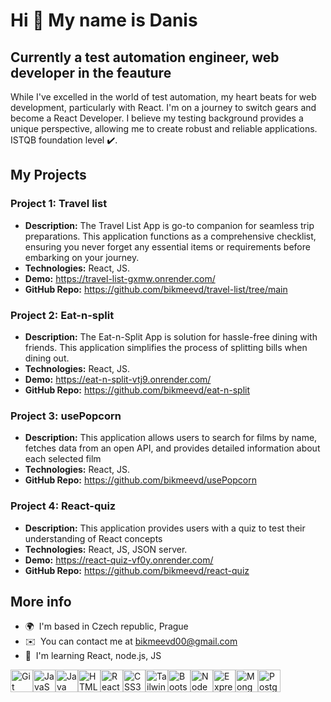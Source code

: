 Hi 👋 My name is Danis
=============================================================================================================================

Currently a test automation engineer, web developer in the feauture
-------------------------------------------------------------------

While I've excelled in the world of test automation, my heart beats for web development, particularly with React. I'm on a journey to switch gears and become a React Developer. I believe my testing background provides a unique perspective, allowing me to create robust and reliable applications.
ISTQB foundation level ✔️. 

## My Projects

### Project 1: Travel list

- **Description:** The Travel List App is go-to companion for seamless trip preparations. This application functions as a comprehensive checklist, ensuring you never forget any essential items or requirements before embarking on your journey.
- **Technologies:** React, JS.
- **Demo:** https://travel-list-gxmw.onrender.com/
- **GitHub Repo:** https://github.com/bikmeevd/travel-list/tree/main

### Project 2: Eat-n-split

- **Description:** The Eat-n-Split App is solution for hassle-free dining with friends. This application simplifies the process of splitting bills when dining out.
- **Technologies:** React, JS.
- **Demo:** https://eat-n-split-vtj9.onrender.com/
- **GitHub Repo:** https://github.com/bikmeevd/eat-n-split

### Project 3: usePopcorn

- **Description:** This application allows users to search for films by name, fetches data from an open API, and provides detailed information about each selected film
- **Technologies:** React, JS.
- **GitHub Repo:** https://github.com/bikmeevd/usePopcorn

### Project 4: React-quiz

- **Description:** This application provides users with a quiz to test their understanding of React concepts
- **Technologies:** React, JS, JSON server.
- **Demo:** https://react-quiz-vf0y.onrender.com/
- **GitHub Repo:** https://github.com/bikmeevd/react-quiz
## More info
*   🌍  I'm based in Czech republic, Prague
*   ✉️  You can contact me at [bikmeevd00@gmail.com](mailto:bikmeevd00@gmail.com)
*   🧠  I'm learning React, node.js, JS
<p align="left">
<a href="https://git-scm.com/" target="_blank" rel="noreferrer"><img src="https://raw.githubusercontent.com/danielcranney/readme-generator/main/public/icons/skills/git-colored.svg" width="36" height="36" alt="Git" /></a><a href="https://developer.mozilla.org/en-US/docs/Web/JavaScript" target="_blank" rel="noreferrer"><img src="https://raw.githubusercontent.com/danielcranney/readme-generator/main/public/icons/skills/javascript-colored.svg" width="36" height="36" alt="JavaScript" /></a><a href="https://www.oracle.com/java/" target="_blank" rel="noreferrer"><img src="https://raw.githubusercontent.com/danielcranney/readme-generator/main/public/icons/skills/java-colored.svg" width="36" height="36" alt="Java" /></a><a href="https://developer.mozilla.org/en-US/docs/Glossary/HTML5" target="_blank" rel="noreferrer"><img src="https://raw.githubusercontent.com/danielcranney/readme-generator/main/public/icons/skills/html5-colored.svg" width="36" height="36" alt="HTML5" /></a><a href="https://reactjs.org/" target="_blank" rel="noreferrer"><img src="https://raw.githubusercontent.com/danielcranney/readme-generator/main/public/icons/skills/react-colored.svg" width="36" height="36" alt="React" /></a><a href="https://www.w3.org/TR/CSS/#css" target="_blank" rel="noreferrer"><img src="https://raw.githubusercontent.com/danielcranney/readme-generator/main/public/icons/skills/css3-colored.svg" width="36" height="36" alt="CSS3" /></a><a href="https://tailwindcss.com/" target="_blank" rel="noreferrer"><img src="https://raw.githubusercontent.com/danielcranney/readme-generator/main/public/icons/skills/tailwindcss-colored.svg" width="36" height="36" alt="TailwindCSS" /></a><a href="https://getbootstrap.com/" target="_blank" rel="noreferrer"><img src="https://raw.githubusercontent.com/danielcranney/readme-generator/main/public/icons/skills/bootstrap-colored.svg" width="36" height="36" alt="Bootstrap" /></a><a href="https://nodejs.org/en/" target="_blank" rel="noreferrer"><img src="https://raw.githubusercontent.com/danielcranney/readme-generator/main/public/icons/skills/nodejs-colored.svg" width="36" height="36" alt="NodeJS" /></a><a href="https://expressjs.com/" target="_blank" rel="noreferrer"><img src="https://raw.githubusercontent.com/danielcranney/readme-generator/main/public/icons/skills/express-colored.svg" width="36" height="36" alt="Express" /></a><a href="https://www.mongodb.com/" target="_blank" rel="noreferrer"><img src="https://raw.githubusercontent.com/danielcranney/readme-generator/main/public/icons/skills/mongodb-colored.svg" width="36" height="36" alt="MongoDB" /></a><a href="https://www.postgresql.org/" target="_blank" rel="noreferrer"><img src="https://raw.githubusercontent.com/danielcranney/readme-generator/main/public/icons/skills/postgresql-colored.svg" width="36" height="36" alt="PostgreSQL" /></a>
                    </p>
                    
